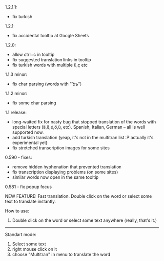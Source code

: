 1.2.1.1:
- fix turkish

1.2.1:
- fix accidental tooltip at Google Sheets

1.2.0:
- allow ctrl+c in tooltip
- fix suggested translation links in tooltip
- fix turkish words with multiple ü,ç etc

1.1.3 minor:
- fix char parsing (words with "Ъъ")

1.1.2 minor:
- fix some char parsing

1.1 release:
 - long-waited fix for nasty bug that stopped translation of the words with special letters (ä,ë,é,ö,ü, etc). Spanish, Italian, German – all is well supported now.
- add turkish translation (yeap, it's not in the multitran list :P actually it's experimental yet)
- fix stretched transcription images for some sites

0.590 - fixes: 
  - remove hidden hyphenation that prevented translation
  - fix transcription displaying problems (on some sites)
  - similar words now open in the same tooltip

0.581 - fix popup focus

NEW FEATURE!
Fast translation. Double click on the word or select some text to translate instantly.

How to use:
1. Double click on the word or select some text anywhere (really, that's it.)

---
Standart mode:
1. Select some text
2. right mouse click on it
3. choose "Multitran" in menu to translate the word

